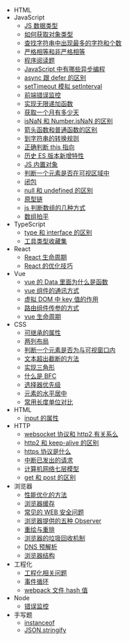 - HTML
- JavaScript
  - [JS 数据类型](JavaScript/JS数据类型.md)
  - [如何获取对象类型](JavaScript/如何获取对象类型.md)
  - [查找字符串中出现最多的字符和个数](JavaScript/查找字符串中出现最多的字符和个数.md)
  - [严格相等和非严格相等](JavaScript/严格相等和非严格相等.md)
  - [程序阅读题](JavaScript/程序阅读题.md)
  - [JavaScript 中有哪些异步编程](JavaScript/JavaScript中有哪些异步编程.md)
  - [async 跟 defer 的区别](JavaScript/async跟defer的区别.md)
  - [setTimeout 模拟 setInterval](JavaScript/setTimeout模拟setInterval.md)
  - [前端错误监控](JavaScript/错误监控.md)
  - [实现无限递加函数](JavaScript/实现一个无限add函数.md)
  - [获取一个月有多少天](JavaScript/获取一个月有多少天.md)
  - [isNaN 和 Number.isNaN 的区别](JavaScript/isNaN和Number.isNaN的区别.md)
  - [箭头函数和普通函数的区别](JavaScript/箭头函数和普通函数的区别.md)
  - [到字符串的转换规则](JavaScript/其他值到字符串的转换规则.md)
  - [正确判断 this 指向](JavaScript/如何正确判断this指向.md)
  - [历史 ES 版本新增特性](JavaScript/ES6往后每个ES版本的新功能.md)
  - [JS 内置对象](JavaScript/JS内置对象.md)
  - [判断一个元素是否在可视区域中](JavaScript/判断一个元素是否在可视区域中.md)
  - [闭包](JavaScript/什么是闭包.md)
  - [null 和 undefined 的区别](JavaScript/null和undefined的区别.md)
  - [原型链](JavaScript/原型.md)
  - [js 判断数组的几种方式](JavaScript/js判断数组的几种方式.md)
  - [数组拍平](JavaScript/数组拍平.md)
- TypeScript
  - [type 和 interface 的区别](TypeScript/type和interface的区别.md)
  - [工具类型收藏集](TypeScript/工具类型收藏.md)
- React
  - [React 生命周期](React/React生命周期.md)
  - [React 的优化技巧](React/React的优化技巧.md)
- Vue
  - [vue 的 Data 里面为什么是函数](Vue/vue的Data里面为什么是函数.md)
  - [vue 组件的通讯方式](Vue/通讯方式.md)
  - [虚拟 DOM 中 key 值的作用](Vue/虚拟DOM中key值的作用.md)
  - [路由组件传参的方式](Vue/路由组件传参的方式.md)
  - [vue 生命周期](Vue/vue生命周期.md)
- CSS
  - [可继承的属性](CSS/可继承的属性.md)
  - [两列布局](CSS/两列布局的实现.md)
  - [判断一个元素是否为与可视窗口内](CSS/判断一个元素是否为与可视窗口内.md)
  - [文本超出截断的方法](CSS/文本截断的方法.md)
  - [实现三角形](CSS/实现三角形的方法.md)
  - [什么是 BFC](CSS/BFC.md)
  - [选择器优先级](CSS/CSS选择器.md)
  - [元素的水平居中](CSS/实现元素的水平垂直居中.md)
  - [常用长度单位对比](CSS/常用长度单位对比.md)
- HTML
  - [input 的属性](html/input有哪些type.md)
- HTTP
  - [websocket 协议和 http2 有关系么](HTTP/http2.md)
  - [http2 和 keep-alive 的区别](HTTP/http2和keep-alive的区别.md)
  - [https 协议是什么](HTTP/https.md)
  - [中断已发出的请求](HTTP/中断一个已发出的请求.md)
  - [计算机网络七层模型](HTTP/计算机网络七层模型.md)
  - [get 和 post 的区别](HTTP/get和post有什么区别.md)
- 浏览器
  - [性能优化的方法](浏览器/性能优化.md)
  - [浏览器缓存](浏览器/浏览器缓存.md)
  - [常见的 WEB 安全问题](浏览器/常见的WEB安全问题与预防.md)
  - [浏览器提供的五种 Observer](浏览器/浏览器提供的Observer.md)
  - [重绘与重排](浏览器/重绘与回流.md)
  - [浏览器的垃圾回收机制](浏览器/浏览器的垃圾回收机制.md)
  - [DNS 预解析](浏览器/DNS-prefetch.md)
  - [浏览器结构](浏览器/浏览器进程.md)
- 工程化
  - [工程化相关问题](工程化/webpack.md)
  - [事件循环](工程化/事件循环.md)
  - [webpack 文件 hash 值](工程化/webpack文件hash值.md)
- Node
  - [错误监控](Node/错误监控.md)
- 手写题
  - [instanceof](手写题/instanceof.md)
  - [JSON.stringify](手写题/json.stringify.md)
